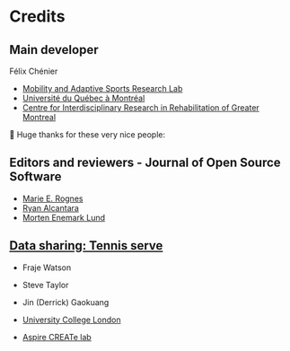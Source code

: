# Credits

## Main developer

Félix Chénier

- [Mobility and Adaptive Sports Research Lab](https://felixchenier.uqam.ca)
- [Université du Québec à Montréal](https://uqam.ca)
- [Centre for Interdisciplinary Research in Rehabilitation of Greater Montreal](https://crir.ca)

🙏 Huge thanks for these very nice people:

## Editors and reviewers - Journal of Open Source Software

- [Marie E. Rognes](https://marierognes.org/)
- [Ryan Alcantara](https://www.ryan-alcantara.com/)
- [Morten Enemark Lund](https://github.com/melund)

## [Data sharing: Tennis serve](dataset_kinematics_tennis_serve.md)

- Fraje Watson
- Steve Taylor
- Jin (Derrick) Gaokuang

- [University College London](https://www.ucl.ac.uk/)
- [Aspire CREATe lab](https://ucl.ac.uk/aspire-create)
